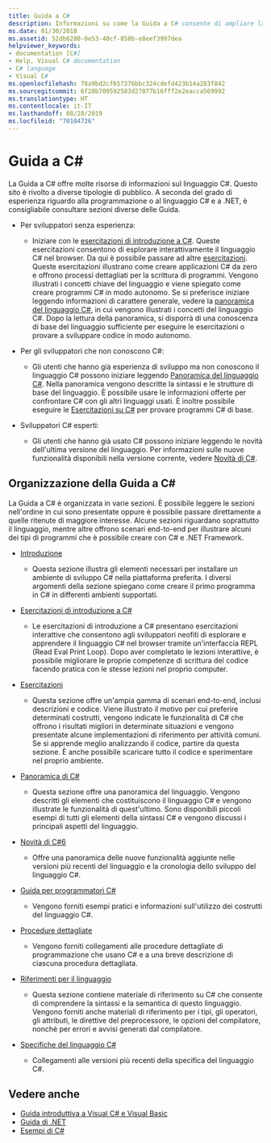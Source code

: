 ```yaml
---
title: Guida a C#
description: Informazioni su come la Guida a C# consente di ampliare la propria conoscenza del linguaggio C# agli sviluppatori sia nuovi che esperti.
ms.date: 01/30/2018
ms.assetid: 52db8280-0e53-40cf-858b-e8eef3997dea
helpviewer_keywords:
- documentation [C#]
- Help, Visual C# documentation
- C# language
- Visual C#
ms.openlocfilehash: 78a9bd2cf657376bbc324cdefd423b14a283f842
ms.sourcegitcommit: 6f28b709592503d27077b16fff2e2eacca569992
ms.translationtype: HT
ms.contentlocale: it-IT
ms.lasthandoff: 08/28/2019
ms.locfileid: "70104726"
---
```

# <a name="c-guide"></a>Guida a C#

La Guida a C# offre molte risorse di informazioni sul linguaggio C#. Questo sito è rivolto a diverse tipologie di pubblico. A seconda del grado di esperienza riguardo alla programmazione o al linguaggio C# e a .NET, è consigliabile consultare sezioni diverse delle Guida.

- Per sviluppatori senza esperienza:
  - Iniziare con le [esercitazioni di introduzione a C#](tutorials/intro-to-csharp/index.md). Queste esercitazioni consentono di esplorare interattivamente il linguaggio C# nel browser. Da qui è possibile passare ad altre [esercitazioni](tutorials/index.md). Queste esercitazioni illustrano come creare applicazioni C# da zero e offrono processi dettagliati per la scrittura di programmi. Vengono illustrati i concetti chiave del linguaggio e viene spiegato come creare programmi C# in modo autonomo. Se si preferisce iniziare leggendo informazioni di carattere generale, vedere la [panoramica del linguaggio C#](tour-of-csharp/index.md), in cui vengono illustrati i concetti del linguaggio C#. Dopo la lettura della panoramica, si disporrà di una conoscenza di base del linguaggio sufficiente per eseguire le esercitazioni o provare a sviluppare codice in modo autonomo.

- Per gli sviluppatori che non conoscono C#:
  - Gli utenti che hanno già esperienza di sviluppo ma non conoscono il linguaggio C# possono iniziare leggendo [Panoramica del linguaggio C#](tour-of-csharp/index.md). Nella panoramica vengono descritte la sintassi e le strutture di base del linguaggio. È possibile usare le informazioni offerte per confrontare C# con gli altri linguaggi usati. È inoltre possibile eseguire le [Esercitazioni su C#](tutorials/index.md) per provare programmi C# di base.

- Sviluppatori C# esperti:
  - Gli utenti che hanno già usato C# possono iniziare leggendo le novità dell'ultima versione del linguaggio. Per informazioni sulle nuove funzionalità disponibili nella versione corrente, vedere [Novità di C#](whats-new/index.md).

## <a name="how-the-c-guide-is-organized"></a>Organizzazione della Guida a C#

La Guida a C# è organizzata in varie sezioni. È possibile leggere le sezioni nell'ordine in cui sono presentate oppure è possibile passare direttamente a quelle ritenute di maggiore interesse. Alcune sezioni riguardano soprattutto il linguaggio, mentre altre offrono scenari end-to-end per illustrare alcuni dei tipi di programmi che è possibile creare con C# e .NET Framework.

- [Introduzione](getting-started/index.md)
  - Questa sezione illustra gli elementi necessari per installare un ambiente di sviluppo C# nella piattaforma preferita. I diversi argomenti della sezione spiegano come creare il primo programma in C# in differenti ambienti supportati.

- [Esercitazioni di introduzione a C#](tutorials/intro-to-csharp/index.md)
  - Le esercitazioni di introduzione a C# presentano esercitazioni interattive che consentono agli sviluppatori neofiti di esplorare e apprendere il linguaggio C# nel browser tramite un'interfaccia REPL (Read Eval Print Loop). Dopo aver completato le lezioni interattive, è possibile migliorare le proprie competenze di scrittura del codice facendo pratica con le stesse lezioni nel proprio computer.

- [Esercitazioni](tutorials/index.md)
  - Questa sezione offre un'ampia gamma di scenari end-to-end, inclusi descrizioni e codice. Viene illustrato il motivo per cui preferire determinati costrutti, vengono indicate le funzionalità di C# che offrono i risultati migliori in determinate situazioni e vengono presentate alcune implementazioni di riferimento per attività comuni. Se si apprende meglio analizzando il codice, partire da questa sezione. È anche possibile scaricare tutto il codice e sperimentare nel proprio ambiente.

- [Panoramica di C#](tour-of-csharp/index.md)
  - Questa sezione offre una panoramica del linguaggio. Vengono descritti gli elementi che costituiscono il linguaggio C# e vengono illustrate le funzionalità di quest'ultimo. Sono disponibili piccoli esempi di tutti gli elementi della sintassi C# e vengono discussi i principali aspetti del linguaggio.

- [Novità di C#6](whats-new/index.md)
  - Offre una panoramica delle nuove funzionalità aggiunte nelle versioni più recenti del linguaggio e la cronologia dello sviluppo del linguaggio C#.

<!--
- [.NET Compiler Platform SDK](roslyn-sdk/index.md)
  - The .NET Compiler Platform SDK enables you to write components that analyze code, and suggest or make improvements to that code. In this section, you'll learn how the APIs are organized, and how you can create code that enables rules and practices for your team. You'll also see samples, end-to-end scenarios, and links to other libraries with more examples using these APIs.
-->

- [Guida per programmatori C#](./programming-guide/index.md)
  - Vengono forniti esempi pratici e informazioni sull'utilizzo dei costrutti del linguaggio C#.

- [Procedure dettagliate](./walkthroughs.md)
  - Vengono forniti collegamenti alle procedure dettagliate di programmazione che usano C# e a una breve descrizione di ciascuna procedura dettagliata.

- [Riferimenti per il linguaggio](language-reference/index.md)
  - Questa sezione contiene materiale di riferimento su C# che consente di comprendere la sintassi e la semantica di questo linguaggio. Vengono forniti anche materiali di riferimento per i tipi, gli operatori, gli attributi, le direttive del preprocessore, le opzioni del compilatore, nonché per errori e avvisi generati dal compilatore.

- [Specifiche del linguaggio C#](./language-reference/language-specification/index.md)
  - Collegamenti alle versioni più recenti della specifica del linguaggio C#.

## <a name="see-also"></a>Vedere anche

- [Guida introduttiva a Visual C# e Visual Basic](/visualstudio/ide/getting-started-with-visual-csharp-and-visual-basic)
- [Guida di .NET](../standard/index.md)
- [Esempi di C#](https://code.msdn.microsoft.com/site/search?f%5B0%5D.Type=ProgrammingLanguage&f%5B0%5D.Value=C%23&f%5B0%5D.Text=C%23)
